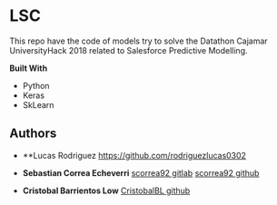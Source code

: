 # LSC

This repo have the code of models try to solve the Datathon Cajamar UniversityHack 2018 related to Salesforce Predictive Modelling.

**Built With**

* Python
* Keras
* SkLearn

## Authors

* **Lucas Rodriguez https://github.com/rodriguezlucas0302

* **Sebastian Correa Echeverri** [scorrea92 gitlab](https://gitlab.com/scorrea92) [scorrea92 github](https://github.com/scorrea92)

* **Cristobal Barrientos Low** [CristobalBL github](https://github.com/CristobalBL)
